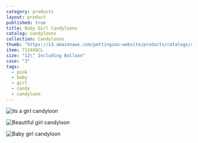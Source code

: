 ```yaml
---
category: products
layout: product
published: true
title: Baby Girl Candyloons
catalog: candyloons
collection: Candyloons
thumb: "https://s3.amazonaws.com/pettingzoo-website/products/catalogs/candyloon/Product+Images/babyGirlAsst.jpg"
item: 7134X8CL
size: "12\" Including Balloon"
case: "3"
tags: 
  - pink
  - baby
  - girl
  - candy
  - candyloon
---
```


![its a girl candyloon](https://s3.amazonaws.com/pettingzoo-website/products/catalogs/candyloon/Product+Images/Balloon_Candy_its_a-Girl.jpg)

![Beautiful girl candyloon](https://s3.amazonaws.com/pettingzoo-website/products/catalogs/candyloon/Product+Images/Balloon_Candy_Beautiful_Girl.jpg)

![Baby girl candyloon]( 	
https://s3.amazonaws.com/pettingzoo-website/products/catalogs/candyloon/Product+Images/Balloon_Candy_Itsa_girl_pink.jpg)